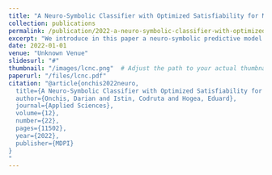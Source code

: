 ```yaml
---
title: "A Neuro-Symbolic Classifier with Optimized Satisfiability for Monitoring Security Alerts in Network Traffic"
collection: publications
permalink: /publication/2022-a-neuro-symbolic-classifier-with-optimized-satisfiability-for-monitoring-security-alerts-in-network-traffic
excerpt: "We introduce in this paper a neuro-symbolic predictive model based on Logic Tensor Networks, capable of discriminating and at the same time of explaining the bad connections, called alerts or attacks, and the normal connections. The proposed classifier incorporates both the ability of deep neural networks to improve on their own through learning from experience and the interpretability of the results provided by the symbolic artificial intelligence approach. Compared to other existing solutions, we advance in the discovery of potential security breaches from a cognitive perspective. By introducing the reasoning in the model, our aim is to further reduce the human staff needed to deal with the cyber-threat hunting problem. To justify the need for shifting towards hybrid systems for this task, the design, the implementation, and the comparison of the dense neural network and the neuro-symbolic model is performed in detail. While in terms of standard accuracy, both models demonstrated similar precision, we further introduced for our model the concept of interactive accuracy as a way of querying the model results at any time coupled with deductive reasoning over data. By applying our model on the CIC-IDS2017 dataset, we reached an accuracy of 0.95, with levels of satisfiability around 0.85. Other advantages such as overfitting mitigation and scalability issues are also presented."
date: 2022-01-01
venue: "Unknown Venue"
slidesurl: "#"
thumbnail: "/images/lcnc.png"  # Adjust the path to your actual thumbnail location
paperurl: "/files/lcnc.pdf"
citation: "@article{onchis2022neuro,
  title={A Neuro-Symbolic Classifier with Optimized Satisfiability for Monitoring Security Alerts in Network Traffic},
  author={Onchis, Darian and Istin, Codruta and Hogea, Eduard},
  journal={Applied Sciences},
  volume={12},
  number={22},
  pages={11502},
  year={2022},
  publisher={MDPI}
}
"
---
```

